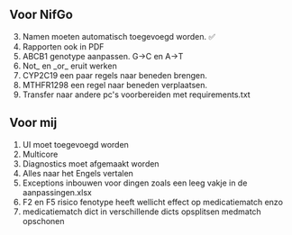 ## Voor NifGo
3. Namen moeten automatisch toegevoegd worden. ✅ 
4. Rapporten ook in PDF
5. ABCB1 genotype aanpassen. G->C en A->T
6. Not_ en \_or_ eruit werken
7. CYP2C19 een paar regels naar beneden brengen.
4. MTHFR1298 een regel naar beneden verplaatsen.
5. Transfer naar andere pc's voorbereiden met requirements.txt
## Voor mij
1. UI moet toegevoegd worden
2. Multicore
5. Diagnostics moet afgemaakt worden
6. Alles naar het Engels vertalen
7. Exceptions inbouwen voor dingen zoals een leeg vakje in de aanpassingen.xlsx
8. F2 en F5 risico fenotype heeft wellicht effect op medicatiematch enzo
9. medicatiematch dict in verschillende dicts opsplitsen medmatch opschonen